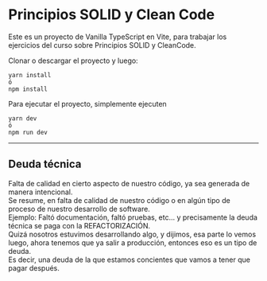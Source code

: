 # Principios SOLID y Clean Code

Este es un proyecto de Vanilla TypeScript en Vite, para trabajar los ejercicios del curso sobre Principios SOLID y CleanCode.

Clonar o descargar el proyecto y luego:

```
yarn install
ó
npm install
```

Para ejecutar el proyecto, simplemente ejecuten
```
yarn dev
ó
npm run dev
```

---

## Deuda técnica
Falta de calidad en cierto aspecto de nuestro código, ya sea generada de manera intencional.  
Se resume, en falta de calidad de nuestro código o en algún tipo de proceso de nuestro desarrollo de software.  
Ejemplo: Faltó documentación, faltó pruebas, etc... y precisamente la deuda técnica se paga con la REFACTORIZACIÓN.  
Quizá nosotros estuvimos desarrollando algo, y dijimos, esa parte lo vemos luego, ahora tenemos que ya salir a producción, entonces
eso es un tipo de deuda.  
Es decir, una deuda de la que estamos concientes que vamos a tener que pagar después.